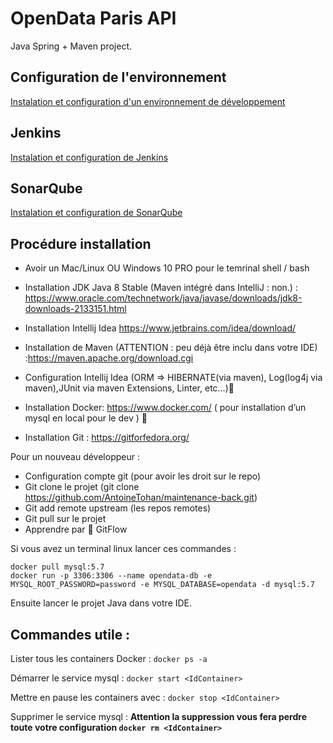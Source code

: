 # OpenData Paris API

Java Spring + Maven project. 


## Configuration de l'environnement
[Instalation et configuration d'un environnement de développement](docs/conf-env.md)


## Jenkins
[Instalation et configuration de Jenkins](docs/conf-jenkins.md)

## SonarQube
[Instalation et configuration de SonarQube](docs/conf-sonar.md)


## Procédure installation

- Avoir un Mac/Linux OU Windows 10 PRO pour le temrinal shell / bash

- Installation JDK Java 8 Stable (Maven intégré dans IntelliJ : non.) : https://www.oracle.com/technetwork/java/javase/downloads/jdk8-downloads-2133151.html

- Installation Intellij Idea https://www.jetbrains.com/idea/download/

- Installation de Maven (ATTENTION : peu déjà être inclu dans votre IDE) :https://maven.apache.org/download.cgi

- Configuration Intellij Idea (ORM => HIBERNATE(via maven), Log(log4j via maven),JUnit via maven Extensions, Linter, etc…)🐳

- Installation Docker: https://www.docker.com/ ( pour installation d’un mysql en local pour le dev ) 🙏

- Installation Git : https://gitforfedora.org/

Pour un nouveau développeur : 

 - Configuration compte git (pour avoir les droit sur le repo)
 - Git clone le projet (git clone https://github.com/AntoineTohan/maintenance-back.git)
 - Git add remote upstream (les repos remotes)
 - Git pull sur le projet
 - Apprendre par 💖 GitFlow
 
 

Si vous avez un terminal linux lancer ces commandes  :

```cd maintenance-back
docker pull mysql:5.7
docker run -p 3306:3306 --name opendata-db -e MYSQL_ROOT_PASSWORD=password -e MYSQL_DATABASE=opendata -d mysql:5.7
```


Ensuite lancer le projet Java dans votre IDE.


## Commandes utile :

Lister tous les containers Docker : ```docker ps -a```

Démarrer le service mysql : ```docker start <IdContainer>```


Mettre en pause les containers avec : ```docker stop <IdContainer>```


Supprimer le service mysql : **Attention la suppression vous fera perdre toute votre configuration ```docker rm <IdContainer>```**
